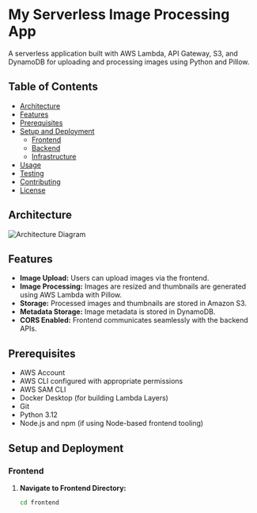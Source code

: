 # My Serverless Image Processing App

A serverless application built with AWS Lambda, API Gateway, S3, and DynamoDB for uploading and processing images using Python and Pillow.

## Table of Contents

- [Architecture](#architecture)
- [Features](#features)
- [Prerequisites](#prerequisites)
- [Setup and Deployment](#setup-and-deployment)
  - [Frontend](#frontend)
  - [Backend](#backend)
  - [Infrastructure](#infrastructure)
- [Usage](#usage)
- [Testing](#testing)
- [Contributing](#contributing)
- [License](#license)

## Architecture

![Architecture Diagram](frontend/assets/architecture.png)

## Features

- **Image Upload:** Users can upload images via the frontend.
- **Image Processing:** Images are resized and thumbnails are generated using AWS Lambda with Pillow.
- **Storage:** Processed images and thumbnails are stored in Amazon S3.
- **Metadata Storage:** Image metadata is stored in DynamoDB.
- **CORS Enabled:** Frontend communicates seamlessly with the backend APIs.

## Prerequisites

- AWS Account
- AWS CLI configured with appropriate permissions
- AWS SAM CLI
- Docker Desktop (for building Lambda Layers)
- Git
- Python 3.12
- Node.js and npm (if using Node-based frontend tooling)

## Setup and Deployment

### Frontend

1. **Navigate to Frontend Directory:**
   ```bash
   cd frontend
   ```

